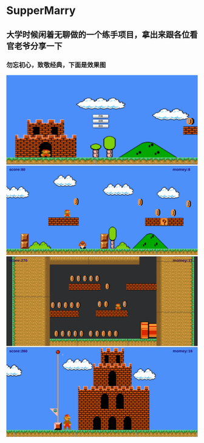 # SupperMarry
## 大学时候闲着无聊做的一个练手项目，拿出来跟各位看官老爷分享一下
### 勿忘初心，致敬经典，下面是效果图
![](https://github.com/fctony/SupperMarry/blob/master/Image/1.png)
![](https://github.com/fctony/SupperMarry/blob/master/Image/2.png)
![](https://github.com/fctony/SupperMarry/blob/master/Image/3.png)
![](https://github.com/fctony/SupperMarry/blob/master/Image/4.png)
